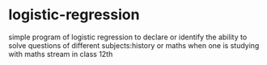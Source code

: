 # logistic-regression
simple program of logistic regression to declare or identify the ability to solve questions of different subjects:history or maths when one is studying with maths stream in class 12th
